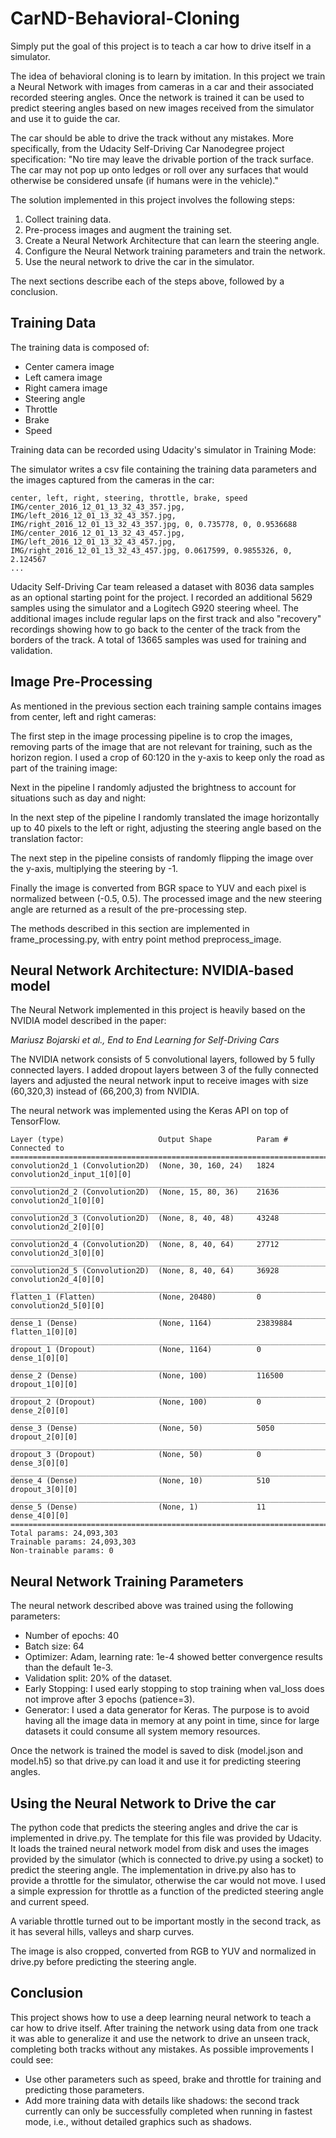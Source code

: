 # CarND-Behavioral-Cloning

Simply put the goal of this project is to teach a car how to drive itself in a simulator.

[logo]: https://github.com/guilhermess/CarND-Behavioral-Cloning/blob/master/resources/simulator_autonomous.png "Simulator in Autonomous Mode"

The idea of behavioral cloning is to learn by imitation. In this project we train a Neural Network
with images from cameras in a car and their associated recorded steering angles. Once the network is trained it can be 
used to predict steering angles based on new images received from the simulator and use it to guide the car.

The car should be able to drive the track without any mistakes. More specifically, from the Udacity Self-Driving Car 
Nanodegree project specification: "No tire may leave the drivable portion of the track surface. The car may not pop up 
onto ledges or roll over any surfaces that would otherwise be considered unsafe (if humans were in the vehicle)."

The solution implemented in this project involves the following steps:
1) Collect training data.
2) Pre-process images and augment the training set.
3) Create a Neural Network Architecture that can learn the steering angle.
4) Configure the Neural Network training parameters and train the network.
5) Use the neural network to drive the car in the simulator.

The next sections describe each of the steps above, followed by a conclusion.

## Training Data
The training data is composed of:
* Center camera image
* Left camera image
* Right camera image
* Steering angle
* Throttle
* Brake
* Speed

Training data can be recorded using Udacity's  simulator in Training Mode: 

[logo]: https://github.com/guilhermess/CarND-Behavioral-Cloning/blob/master/resources/simulator_homescreen.png "Udacity Self Driving"

The simulator writes a csv file containing the training data parameters and  the images captured from the cameras in
the car:
```
center, left, right, steering, throttle, brake, speed
IMG/center_2016_12_01_13_32_43_357.jpg, IMG/left_2016_12_01_13_32_43_357.jpg, IMG/right_2016_12_01_13_32_43_357.jpg, 0, 0.735778, 0, 0.9536688
IMG/center_2016_12_01_13_32_43_457.jpg, IMG/left_2016_12_01_13_32_43_457.jpg, IMG/right_2016_12_01_13_32_43_457.jpg, 0.0617599, 0.9855326, 0, 2.124567
...
```

Udacity Self-Driving Car team released a dataset with 8036 data samples as an optional starting point for the project.
I recorded an additional 5629 samples using the simulator and a Logitech G920 steering wheel. The additional images
include regular laps on the first track and also "recovery" recordings showing how to go back to the center of the track
 from the borders of the track. A total of 13665 samples was used for training and validation.

## Image Pre-Processing
As mentioned in the previous section each training sample contains images from center, left and right cameras:

[logo]: https://github.com/guilhermess/CarND-Behavioral-Cloning/blob/master/resources/center_left_right.png "Center, Left and Right Camera Images"

The first step in the image processing pipeline is to crop the images, removing parts of the image that are not relevant
for training, such as the horizon region. I used a crop of 60:120 in the y-axis to keep only the road as part
of the training image:

[logo]: https://github.com/guilhermess/CarND-Behavioral-Cloning/blob/master/resources/cropped_center_left_right.png "Cropped Images"

Next in the pipeline I randomly adjusted the brightness to account for  situations such as day and night:

[logo]: https://github.com/guilhermess/CarND-Behavioral-Cloning/blob/master/resources/brightness_center_left_right.png "Random Brightness Adjustment"

In the next step of the pipeline I randomly translated the image horizontally up to 40 pixels to the left or right,
adjusting the steering angle based on the translation factor:

[logo]: https://github.com/guilhermess/CarND-Behavioral-Cloning/blob/master/resources/translation_center_left_right.png "Randomly Translated Images"

The next step in the pipeline consists of randomly flipping the image over the y-axis, multiplying the steering
 by -1.
 
Finally the image is converted from BGR space to YUV and each pixel is normalized between (-0.5, 0.5). 
The processed image and the new steering angle are returned as a result of the pre-processing step.

The methods described in this section are implemented in frame_processing.py, with entry point method preprocess_image.

## Neural Network Architecture: NVIDIA-based model
The Neural Network implemented in this project is heavily based on the NVIDIA model described in the paper:
 
_Mariusz Bojarski et al., End to End Learning for Self-Driving Cars_ 

The NVIDIA network consists of 5 convolutional layers, followed by 5 fully connected layers. I added dropout layers
 between 3 of the fully connected layers and adjusted the neural network input to receive images with size (60,320,3)
 instead of (66,200,3) from NVIDIA.

The neural network was implemented using the Keras API on top of TensorFlow.
```
Layer (type)                     Output Shape          Param #     Connected to                     
====================================================================================================
convolution2d_1 (Convolution2D)  (None, 30, 160, 24)   1824        convolution2d_input_1[0][0]      
____________________________________________________________________________________________________
convolution2d_2 (Convolution2D)  (None, 15, 80, 36)    21636       convolution2d_1[0][0]            
____________________________________________________________________________________________________
convolution2d_3 (Convolution2D)  (None, 8, 40, 48)     43248       convolution2d_2[0][0]            
____________________________________________________________________________________________________
convolution2d_4 (Convolution2D)  (None, 8, 40, 64)     27712       convolution2d_3[0][0]            
____________________________________________________________________________________________________
convolution2d_5 (Convolution2D)  (None, 8, 40, 64)     36928       convolution2d_4[0][0]            
____________________________________________________________________________________________________
flatten_1 (Flatten)              (None, 20480)         0           convolution2d_5[0][0]            
____________________________________________________________________________________________________
dense_1 (Dense)                  (None, 1164)          23839884    flatten_1[0][0]                  
____________________________________________________________________________________________________
dropout_1 (Dropout)              (None, 1164)          0           dense_1[0][0]                    
____________________________________________________________________________________________________
dense_2 (Dense)                  (None, 100)           116500      dropout_1[0][0]                  
____________________________________________________________________________________________________
dropout_2 (Dropout)              (None, 100)           0           dense_2[0][0]                    
____________________________________________________________________________________________________
dense_3 (Dense)                  (None, 50)            5050        dropout_2[0][0]                  
____________________________________________________________________________________________________
dropout_3 (Dropout)              (None, 50)            0           dense_3[0][0]                    
____________________________________________________________________________________________________
dense_4 (Dense)                  (None, 10)            510         dropout_3[0][0]                  
____________________________________________________________________________________________________
dense_5 (Dense)                  (None, 1)             11          dense_4[0][0]                    
====================================================================================================
Total params: 24,093,303
Trainable params: 24,093,303
Non-trainable params: 0
```
## Neural Network Training Parameters
The neural network described above was trained using the following parameters:
* Number of epochs: 40
* Batch size: 64
* Optimizer: Adam, learning rate: 1e-4 showed better convergence results than the default 1e-3.
* Validation split: 20% of the dataset.
* Early Stopping: I used early stopping to stop training when val_loss does not improve after
3 epochs (patience=3).
* Generator: I used a data generator for Keras. The purpose is to avoid having all the image data in memory at any
 point in time, since for large datasets it could consume all system memory resources. 

Once the network is trained the model is saved to disk (model.json and model.h5) so that drive.py can load it and 
use it for predicting steering angles. 

## Using the Neural Network to Drive the car
The python code that predicts the steering angles and drive the car is implemented in drive.py. The template for this
file was provided by Udacity. It loads the trained neural network model from disk and uses the images provided by the 
simulator (which is connected to drive.py using a socket) to predict the steering angle. The implementation in drive.py 
also has to provide a throttle for the simulator, otherwise the car would not move. I used a simple expression for 
throttle as a function of the predicted steering angle and current speed.

[logo]: https://github.com/guilhermess/CarND-Behavioral-Cloning/blob/master/resources/throttle_plot.png "Throttle as a function of current speed and steering angle"

A variable throttle turned out to be important mostly in the second track, as it has several hills, valleys and sharp 
curves. 

The image is also cropped, converted from RGB to YUV and normalized in drive.py before predicting the steering angle. 

## Conclusion
This project shows how to use a deep learning neural network to teach a car how to drive itself. After training the 
network using data from one track it was able to generalize it and use the network to drive an unseen track, completing 
both tracks without any mistakes.
As possible improvements I could see:
* Use other parameters such as speed, brake and throttle for training and predicting those parameters.
* Add more training data with details like shadows: the second track currently can only be successfully completed when 
running in fastest mode, i.e., without detailed graphics such as shadows.

